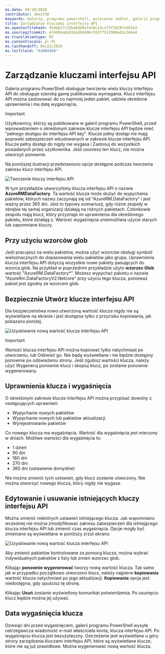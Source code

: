 ```yaml
---
ms.date: 09/10/2018
contributor: JKeithB
keywords: Galeria, programu powershell, polecenie cmdlet, galerii programu PowerShell
title: Zarządzanie kluczami interfejsu API
ms.openlocfilehash: 954eb27c25babdb8efe50c13caf5f2d287c6b3e3
ms.sourcegitcommit: e7445ba8203da304286c591ff513900ad1c244a4
ms.translationtype: MT
ms.contentlocale: pl-PL
ms.lasthandoff: 04/23/2019
ms.locfileid: "62084368"
---
```

# <a name="managing-api-keys"></a>Zarządzanie kluczami interfejsu API

Galeria programu PowerShell obsługuje tworzenie wielu kluczy interfejsu API do obsługuje szeroką gamę publikowania wymagania. Klucz interfejsu API można zastosować do co najmniej jeden pakiet, udziela określone uprawnienia i ma datę wygaśnięcia.

> [!IMPORTANT]
> Użytkownicy, którzy są publikowane w galerii programu PowerShell, przed wprowadzeniem o określonym zakresie klucze interfejsu API będzie mieć "pełnego dostępu do interfejsu API key". Klucze pełny dostęp nie mają poprawki zabezpieczeń wbudowanych w zakresie klucze interfejsu API. Klucze pełny dostęp do nigdy nie wygasa i Zastosuj do wszystkich posiadanych przez użytkownika. Jeśli usuniesz ten klucz, nie można utworzyć ponownie.

Na poniższej ilustracji przedstawiono opcje dostępne podczas tworzenia zakresu klucz interfejsu API.

![Tworzenie kluczy interfejsu API](../../Images/PSGallery_KeyScoped.png)

W tym przykładzie utworzyliśmy klucza interfejsu API o nazwie **AzureRMDataFactory**. Ta wartość klucza może służyć do wypychania pakietów, których nazwy zaczynają się od "AzureRM.DataFactory" i jest ważny przez 365 dni. Jest to typowy scenariusz, gdy różne zespoły w obrębie tej samej organizacji działają na różnych pakietach. Członkowie zespołu mają klucz, który przyznaje im uprawnienia dla określonego pakietu, które działają z.
Wartość wygaśnięcia uniemożliwia użycie starych lub zapomniane kluczy.

## <a name="using-glob-patterns"></a>Przy użyciu wzorców glob

Jeśli pracujesz na wielu pakietów, można użyć wzorców obsługi symboli wieloznacznych do dopasowania wielu pakietów jako grupa. Uprawnienia klucza interfejsu API dotyczą wszystkie nowe pakiety pasujących do wzorca glob. Na przykład w poprzednim przykładzie użyto **wzorzec Glob** wartość "AzureRM.DataFactory*". Możesz wypychać pakietu o nazwie "AzureRm.DataFactoryV2.Netcore" przy użyciu tego klucza, ponieważ pakiet jest zgodny ze wzorcem glob.

## <a name="create-api-keys-securely"></a>Bezpiecznie Utwórz klucze interfejsu API

Dla bezpieczeństwa nowo utworzoną wartość klucza nigdy nie są wyświetlane na ekranie i jest dostępna tylko z przycisku kopiowania, jak pokazano poniżej.

![Uzyskiwanie nową wartość klucza interfejsu API](../../Images/PSGallery_CopyCreatedKey.png)

> [!IMPORTANT]
> Wartość klucza interfejsu API można kopiować tylko natychmiast po utworzeniu, lub Odśwież go. Nie będą wyświetlane i nie będzie dostępny ponownie po odświeżeniu strony. Jeśli zgubisz wartości klucza, należy użyć Wygeneruj ponownie klucz i skopiuj klucz, po zostanie ponownie wygenerowany.

## <a name="key-permissions-and-expiration"></a>Uprawnienia klucza i wygaśnięcia

O określonym zakresie klucze interfejsu API można przypisać dowolny z następujących uprawnień:

- Wypychanie nowych pakietów
- Wypychanie nowych lub pakietów aktualizacji
- Wyrejestrowanie pakietów

Co nowego klucza ma wygaśnięcia. Wartość dla wygaśnięcia jest mierzony w dniach. Możliwe wartości dla wygaśnięcia to:

- 1 dzień
- 90 dni
- 180 dni
- 270 dni
- 365 dni (ustawienie domyślne)

Nie można zmienić tych ustawień, gdy klucz zostanie utworzony. Nie można utworzyć nowego klucza, który nigdy nie wygasa.

## <a name="editing-and-deleting-existing-api-keys"></a>Edytowanie i usuwanie istniejących kluczy interfejsu API

Można zmienić niektórych ustawień istniejącego klucza. Jak wspomniano wcześniej nie można zmodyfikować zakresu zabezpieczeń dla istniejącego klucza interfejsu API lub zmienić czas wygaśnięcia. Opcje mogły być zmieniane są wyświetlane w poniższy zrzut ekranu:

![Uzyskiwanie nową wartość klucza interfejsu API](../../Images/PSGallery_EditAPIKey.png)

Aby zmienić pakietów kontrolowane za pomocą klucza, można wybrać indywidualnych pakietów z listy lub zmień wzorzec glob.

Klikając **ponownie wygenerować** tworzy nową wartość klucza. Tak samo jak w przypadku początkowo utworzono klucz, należy najpierw **kopiowania** wartość klucza natychmiast po jego aktualizacji. **Kopiowania** opcja jest niedostępna, gdy opuścisz tę stronę.

Klikając **Usuń** zostanie wyświetlony komunikat potwierdzenia. Po usunięciu klucz będzie można jej używać.

## <a name="key-expiration"></a>Data wygaśnięcia klucza

Dziesięć dni przed wygaśnięciem, galerii programu PowerShell wysyła ostrzegawcza wiadomość e-mail właściciela konta, klucza interfejsu API. Po wygaśnięciu klucza jest bezużyteczny. Ostrzeżenie jest wyświetlane u góry strony zarządzania kluczami interfejsu API, które są wyświetlane klucze, które nie są już prawidłowe. Można wygenerować nową wartość klucza.
